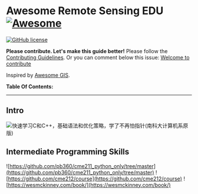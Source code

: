 # Awesome Remote Sensing EDU [![Awesome](https://cdn.rawgit.com/sindresorhus/awesome/d7305f38d29fed78fa85652e3a63e154dd8e8829/media/badge.svg)](https://github.com/sshuair/awesome-gis)

[![GitHub license](https://img.shields.io/github/license/sshuair/awesome-gis)](https://github.com/sshuair/awesome-gis/blob/master/LICENSE)



**Please contribute. Let's make this guide better!** Please follow the [Contributing Guidelines](https://github.com/sshuair/awesome-gis/blob/master/ContributingGuidelines.md). Or you can comment below this issue: [Welcome to contribute](https://github.com/sshuair/awesome-gis/issues/72)

Inspired by [Awesome GIS](https://github.com/sshuair/awesome-gis).

**Table Of Contents:**


----

## Intro
![快速学习C和C++，基础语法和优化策略，学了不再怕指针(南科大计算机系原版)](https://www.bilibili.com/video/BV1Vf4y1P7pq/?share_source=copy_web&vd_source=bed6c8af281a9efb2720427dc2d30fc4)


##  Intermediate Programming Skills
![https://github.com/pb360/cme211_python_only/tree/master](https://github.com/pb360/cme211_python_only/tree/master)
![https://github.com/cme212/course](https://github.com/cme212/course)
![https://wesmckinney.com/book/](https://wesmckinney.com/book/)

